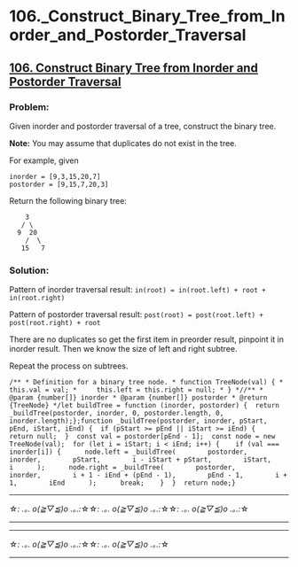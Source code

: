 # 106._Construct_Binary_Tree_from_Inorder_and_Postorder_Traversal

## [106. Construct Binary Tree from Inorder and Postorder Traversal](https://leetcode.com/problems/construct-binary-tree-from-inorder-and-postorder-traversal/description/)

### Problem:

Given inorder and postorder traversal of a tree, construct the binary tree.

**Note:** You may assume that duplicates do not exist in the tree.

For example, given

```
inorder = [9,3,15,20,7]
postorder = [9,15,7,20,3]
```

Return the following binary tree:

```
    3
   / \
  9  20
    /  \
   15   7
```

### Solution:

Pattern of inorder traversal result: `in(root) = in(root.left) + root + in(root.right)`

Pattern of postorder traversal result: `post(root) = post(root.left) + post(root.right) + root`

There are no duplicates so get the first item in preorder result, pinpoint it in inorder result. Then we know the size of left and right subtree.

Repeat the process on subtrees.

```
/** * Definition for a binary tree node. * function TreeNode(val) { *     this.val = val; *     this.left = this.right = null; * } *//** * @param {number[]} inorder * @param {number[]} postorder * @return {TreeNode} */let buildTree = function (inorder, postorder) {  return _buildTree(postorder, inorder, 0, postorder.length, 0, inorder.length);};function _buildTree(postorder, inorder, pStart, pEnd, iStart, iEnd) {  if (pStart >= pEnd || iStart >= iEnd) {    return null;  }  const val = postorder[pEnd - 1];  const node = new TreeNode(val);  for (let i = iStart; i < iEnd; i++) {    if (val === inorder[i]) {      node.left = _buildTree(        postorder,        inorder,        pStart,        i - iStart + pStart,        iStart,        i      );      node.right = _buildTree(        postorder,        inorder,        i + 1 - iEnd + (pEnd - 1),        pEnd - 1,        i + 1,        iEnd      );      break;    }  }  return node;}
```

---

☆*: .｡. o(≧▽≦)o .｡.:*☆☆*: .｡. o(≧▽≦)o .｡.:*☆☆*: .｡. o(≧▽≦)o .｡.:*☆

---

---

☆*: .｡. o(≧▽≦)o .｡.:*☆☆*: .｡. o(≧▽≦)o .｡.:*☆

---